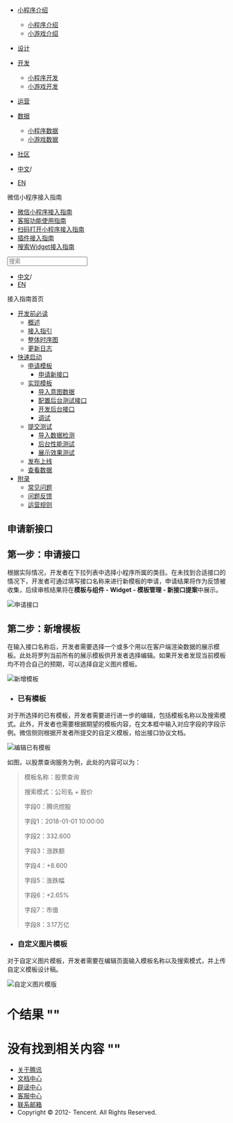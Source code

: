 <div class="book with-summary">

<div class="head">

<div class="head_box">

# [](javascript:; "_('微信公众平台 小程序')")

<div class="header_ctrls">

*   [小程序介绍](javascript:;)
    *   [小程序介绍](https://developers.weixin.qq.com/miniprogram/introduction/index.html?t=18092916)
    *   [小游戏介绍](https://developers.weixin.qq.com/minigame/introduction/index.html?t=18092916)
*   [设计](https://developers.weixin.qq.com/miniprogram/design/index.html?t=18092916)
*   [开发](javascript:;)
    *   [小程序开发](https://developers.weixin.qq.com/miniprogram/dev/index.html?t=18092916)
    *   [小游戏开发](https://developers.weixin.qq.com/minigame/dev/index.html?t=18092916)
*   [运营](https://developers.weixin.qq.com/miniprogram/product/index.html?t=18092916)
*   [数据](javascript:;)
    *   [小程序数据](https://developers.weixin.qq.com/miniprogram/analysis/index.html?t=18092916)
    *   [小游戏数据](https://developers.weixin.qq.com/minigame/analysis/index.html?t=18092916)
*   [社区](https://developers.weixin.qq.com/)

*   [中文](https://developers.weixin.qq.com/miniprogram/introduction/widget/quickstart/apply/proposal.html?t=18092916)<span class="split-line">/</span>
*   [EN](https://developers.weixin.qq.com/miniprogram/en/introduction/widget/quickstart/apply/proposal.html?t=18092916)

</div>

</div>

</div>

<div class="sub_nav_box">

<div class="sub_nav_inner">

<div class="book-summary-opr" id="js-book-summary-opr"><a class="book-summary-btn"></a></div>

<div class="top_sub_nav">

<div class="top_title_wap"><span class="icon_title icon_doc"></span>

微信小程序接入指南

</div>

*   [微信小程序接入指南](../../../)
*   [客服功能使用指南](../../../custom.html)
*   [扫码打开小程序接入指南](../../../qrcode.html)
*   [插件接入指南](../../../plugin.html)
*   [搜索Widget接入指南](../../)

</div>

<div id="book-search-input" role="search">

<form><label for="search-input" class="search-icon" id="js-search-icon"></label><input type="text" id="search-input" name="search-input" placeholder="搜索"> </form>

</div>

*   [中文](https://developers.weixin.qq.com/miniprogram/introduction/widget/quickstart/apply/proposal.html?t=18092916)<span class="split-line">/</span>
*   [EN](https://developers.weixin.qq.com/miniprogram/en/introduction/widget/quickstart/apply/proposal.html?t=18092916)

</div>

</div>

<div class="book-summary">

<div class="book-summary-home" id="js-summary-home"><a><span class="icon_home_s icon_doc"></span><span class="s_title_2">接入指南首页</span></a></div>

<nav role="navigation">

*   [开发前必读](../../)
    *   [概述](../../)
    *   [接入指引](../../guide/overview.html)
    *   [整体时序图](../../guide/flowgraph.html)
    *   [更新日志](../../guide/log.html)
*   [快速启动](.)
    *   [申请模板](.)
        *   [申请新接口](./proposal.html)
    *   [实现模板](../implement/)
        *   [导入意图数据](../implement/import/)
        *   [配置后台测试接口](../implement/testconfig.html)
        *   [开发后台接口](../implement/server/overview.html)
        *   [调试](../implement/debug.html)
    *   [提交测试](../test/)
        *   [导入数据检测](../test/datatest.html)
        *   [后台性能测试](../test/stresstest.html)
        *   [展示效果测试](../test/uitest.html)
    *   [发布上线](../release.html)
    *   [查看数据](../dataview/)
*   [附录](../../appendix/question.html)
    *   [常见问题](../../appendix/question.html)
    *   [问题反馈](../../appendix/feedback.html)
    *   [运营规则](../../appendix/rule.html)

</nav>

</div>

<div class="book-body">

<div class="body-inner">

<div class="page-wrapper" tabindex="-1" role="main">

<div class="page-inner">

<div id="book-search-results">

<div class="search-noresults">

<section class="normal markdown-section">

# 申请新接口

## 第一步：申请接口

根据实际情况，开发者在下拉列表中选择小程序所属的类目。在未找到合适接口的情况下，开发者可通过填写接口名称来进行新模板的申请，申请结果将作为反馈被收集，后续审核结果将在**模板与组件 - Widget - 模板管理 - 新接口提案**中展示。

![申请接口](https://developers.weixin.qq.com/miniprogram/introduction/widget/quickstart/apply/image/step1_new.png?t=18092916 "申请接口")

## 第二步：新增模板

在输入接口名称后，开发者需要选择一个或多个用以在客户端渲染数据的展示模板。此处将罗列当前所有的展示模板供开发者选择编辑。如果开发者发现当前模板均不符合自己的预期，可以选择自定义图片模板。

![新增模板](https://developers.weixin.qq.com/miniprogram/introduction/widget/quickstart/apply/image/step2_new.png?t=18092916 "新增模板")

*   ### 已有模板

对于所选择的已有模板，开发者需要进行进一步的编辑，包括模板名称以及搜索模式。此外，开发者也需要根据期望的模板内容，在文本框中输入对应字段的字段示例。微信侧则根据开发者所提交的自定义模板，给出接口协议文档。

![编辑已有模板](https://developers.weixin.qq.com/miniprogram/introduction/widget/quickstart/apply/image/step2_1_new.png?t=18092916 "编辑已有模板")

如图，以股票查询服务为例，此处的内容可以为：

> 模板名称：股票查询
> 
> 搜索模式：公司名 + 股价
> 
> 字段0：腾讯控股
> 
> 字段1：2018-01-01 10:00:00
> 
> 字段2：332.600
> 
> 字段3：涨跌额
> 
> 字段4：+8.600
> 
> 字段5：涨跌幅
> 
> 字段6：+2.65%
> 
> 字段7：市值
> 
> 字段8：3.17万亿

*   ### 自定义图片模板

对于自定义图片模板，开发者需要在编辑页面输入模板名称以及搜索模式，并上传自定义模板设计稿。

![自定义图片模版](https://developers.weixin.qq.com/miniprogram/introduction/widget/quickstart/apply/image/step2_2_new.png?t=18092916 "自定义图片模版")

</section>

</div>

<div class="search-results">

<div class="has-results">

# <span class="search-results-count"></span>个结果 "<span class="search-query"></span>"

</div>

<div class="no-results">

# 没有找到相关内容 "<span class="search-query"></span>"

</div>

</div>

</div>

</div>

</div>

<div class="foot" id="footer">

*   [关于腾讯](https://www.tencent.com/)
*   [文档中心](https://developers.weixin.qq.com/miniprogram/introduction/index.html)
*   [辟谣中心](https://mp.weixin.qq.com/cgi-bin/opshowpage?action=dispelinfo)
*   [客服中心](https://kf.qq.com/product/wx_xcx.html)
*   [联系邮箱](mailto:weixinmp@qq.com)
*   Copyright © 2012-<span id="s_copyright_year"></span> Tencent. All Rights Reserved.

</div>

</div>

</div>

</div>